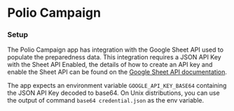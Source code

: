 # Polio Campaign

### Setup

The Polio Campaign app has integration with the Google Sheet API used to populate the preparedness data. This integration requires a JSON API Key with the Sheet API Enabled, the details of how to create an API key and enable the Sheet API can be found on the [Google Sheet API documentation](https://developers.google.com/sheets/api).

The app expects an environment variable `GOOGLE_API_KEY_BASE64` containing the JSON API Key decoded to base64. On Unix distributions, you can use the output of command `base64 credential.json` as the env variable.
